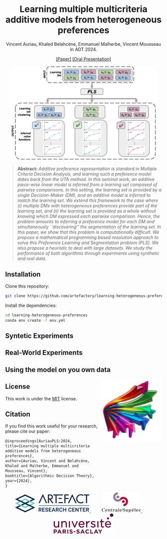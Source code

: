 <div align="center">

# Learning multiple multicriteria additive models from heterogeneous preferences


Vincent Auriau, Khaled Belahcène, Emmanuel Malherbe, Vincent Mousseau <br>
In ADT 2024. <br>

[[Paper]]()  [[Oral Presentation]]()<br>

</div>

<p align="center"><img width="95%" src="doc/PLS-3.png" /></p>

> **Abstract:** *Additive preference representation is standard in Multiple Criteria Decision Analysis, and learning such a preference model dates back from the UTA method. In this seminal work, an additive piece-wise linear model is inferred from a learning set composed of pairwise comparisons. In this setting, the learning set is provided by a single Decision-Maker (DM), and an additive model is inferred to match the learning set. We extend this framework to the case where (i) multiple DMs with heterogeneous preferences provide part of the learning set, and (ii) the learning set is provided as a whole without knowing which DM expressed each pairwise comparison. Hence, the problem amounts to inferring a preference model for each DM and simultaneously ``discovering'' the segmentation of the learning set. In this paper, we show that this problem is computationally difficult. We propose a mathematical programming based resolution approach to solve this Preference Learning and Segmentation problem (PLS). We also propose a heuristic to deal with large datasets. We study the performance of both algorithms through experiments using synthetic and real data.*

## Installation
Clone this repository:

```bash
git clone https://github.com/artefactory/learning-heterogeneous-preferences.git
```

Install the dependencies:
```bash
cd learning-heterogeneous-preferences
conda env create -f env.yml
```

## Syntetic Experiments

## Real-World Experiments

## Using the model on you own data
<img align="right" width="200" src="doc/icon.png" />

## License
This work is under the [MIT](./LICENSE) license.

## Citation
If you find this work useful for your research, please cite our paper:

```
@inproceedings{AuriauPLS:2024,
title={Learning multiple multicriteria additive models from heterogeneous preferences},
author={Auriau, Vincent and Belahcène, Khaled and Malherbe, Emmanuel and Mousseau, Vincent},
booktitle={Algorithmic Decision Theory},
year={2024},
}
```


<p align="center">
  <a href="https://www.artefact.com/data-consulting-transformation/artefact-research-center/">
    <img src="./doc/logo_arc.png" height="60" />
  </a>
  &emsp;
  &emsp;
  <a href="https://mics.centralesupelec.fr/">
    <img src="./doc/logo_CS.png" height="65" />
  </a>
  &emsp;
  &emsp;
  <a href="https://www.universite-paris-saclay.fr/">
    <img src="./doc/logo_paris_saclay.png" height="65" />
  </a>
</p>